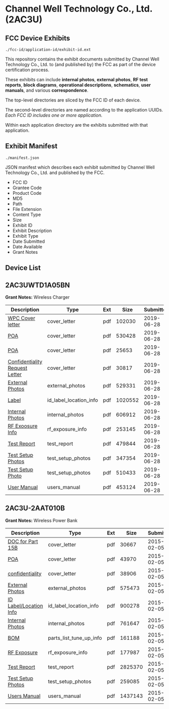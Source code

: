 # Channel Well Technology Co., Ltd. (2AC3U)
## FCC Device Exhibits

```
./fcc-id/application-id/exhibit-id.ext
```

This repository contains the exhibit documents submitted by Channel Well Technology Co., Ltd. to (and published by) the FCC as part of the device certification process.

These exhibits can include **internal photos**, **external photos**, **RF test reports**, **block diagrams**, **operational descriptions**, **schematics**, **user manuals**, and various **correspondence**.

The top-level directories are sliced by the FCC ID of each device.

The second-level directories are named according to the application UUIDs. *Each FCC ID includes one or more application.*

Within each application directory are the exhibits submitted with that application. 

## Exhibit Manifest

```
./manifest.json
```

JSON manifest which describes each exhibit submitted by Channel Well Technology Co., Ltd. and published by the FCC.

- FCC ID
- Grantee Code
- Product Code
- MD5
- Path
- File Extension
- Content Type
- Size
- Exhibit ID
- Exhibit Description
- Exhibit Type
- Date Submitted
- Date Available
- Grant Notes

## Device List
## 2AC3UWTD1A05BN
**Grant Notes:** Wireless Charger

| Description | Type | Ext | Size | Submitted | Available |
| ----------- | ---- | --- | ---- | --------- | --------- |
| [WPC Cover letter](2AC3UWTD1A05BN/a3eb708dbae1830436ad70d6cf84fa93/4338016.pdf) | cover_letter | pdf | 102030 | 2019-06-28 | 2019-06-28 |
| [POA](2AC3UWTD1A05BN/a3eb708dbae1830436ad70d6cf84fa93/4338021.pdf) | cover_letter | pdf | 530428 | 2019-06-28 | 2019-06-28 |
| [POA](2AC3UWTD1A05BN/a3eb708dbae1830436ad70d6cf84fa93/4338022.pdf) | cover_letter | pdf | 25653 | 2019-06-28 | 2019-06-28 |
| [Confidentiality Request Letter](2AC3UWTD1A05BN/a3eb708dbae1830436ad70d6cf84fa93/4338023.pdf) | cover_letter | pdf | 30817 | 2019-06-28 | 2019-06-28 |
| [External Photos](2AC3UWTD1A05BN/a3eb708dbae1830436ad70d6cf84fa93/4338024.pdf) | external_photos | pdf | 529331 | 2019-06-28 | 2019-12-25 |
| [Label](2AC3UWTD1A05BN/a3eb708dbae1830436ad70d6cf84fa93/4338015.pdf) | id_label_location_info | pdf | 1020552 | 2019-06-28 | 2019-06-28 |
| [Internal Photos](2AC3UWTD1A05BN/a3eb708dbae1830436ad70d6cf84fa93/4338025.pdf) | internal_photos | pdf | 606912 | 2019-06-28 | 2019-12-25 |
| [RF Exoosure Info](2AC3UWTD1A05BN/a3eb708dbae1830436ad70d6cf84fa93/4338017.pdf) | rf_exposure_info | pdf | 253145 | 2019-06-28 | 2019-06-28 |
| [Test Report](2AC3UWTD1A05BN/a3eb708dbae1830436ad70d6cf84fa93/4338037.pdf) | test_report | pdf | 479844 | 2019-06-28 | 2019-06-28 |
| [Test Setup Photos](2AC3UWTD1A05BN/a3eb708dbae1830436ad70d6cf84fa93/4338026.pdf) | test_setup_photos | pdf | 347354 | 2019-06-28 | 2019-12-25 |
| [Test Setup Photo](2AC3UWTD1A05BN/a3eb708dbae1830436ad70d6cf84fa93/4338027.pdf) | test_setup_photos | pdf | 510433 | 2019-06-28 | 2019-12-25 |
| [User Manual](2AC3UWTD1A05BN/a3eb708dbae1830436ad70d6cf84fa93/4338036.pdf) | users_manual | pdf | 453124 | 2019-06-28 | 2019-12-25 |
## 2AC3U-2AAT010B
**Grant Notes:** Wireless Power Bank

| Description | Type | Ext | Size | Submitted | Available |
| ----------- | ---- | --- | ---- | --------- | --------- |
| [DOC for Part 15B](2AC3U-2AAT010B/81d2a0afece3be0c996ec615930a7a87/2524001.pdf) | cover_letter | pdf | 30667 | 2015-02-05 | 2015-02-05 |
| [POA](2AC3U-2AAT010B/81d2a0afece3be0c996ec615930a7a87/2524002.pdf) | cover_letter | pdf | 43970 | 2015-02-05 | 2015-02-05 |
| [confidentiality](2AC3U-2AAT010B/81d2a0afece3be0c996ec615930a7a87/2524023.pdf) | cover_letter | pdf | 38906 | 2015-02-05 | 2015-02-05 |
| [External Photos](2AC3U-2AAT010B/81d2a0afece3be0c996ec615930a7a87/2523997.pdf) | external_photos | pdf | 575473 | 2015-02-05 | 2015-02-05 |
| [ID Label/Location Info](2AC3U-2AAT010B/81d2a0afece3be0c996ec615930a7a87/2523999.pdf) | id_label_location_info | pdf | 900278 | 2015-02-05 | 2015-02-05 |
| [Internal Photos](2AC3U-2AAT010B/81d2a0afece3be0c996ec615930a7a87/2523998.pdf) | internal_photos | pdf | 761647 | 2015-02-05 | 2015-02-05 |
| [BOM](2AC3U-2AAT010B/81d2a0afece3be0c996ec615930a7a87/2523995.pdf) | parts_list_tune_up_info | pdf | 161188 | 2015-02-05 | 2015-02-05 |
| [RF Exposure](2AC3U-2AAT010B/81d2a0afece3be0c996ec615930a7a87/2524003.pdf) | rf_exposure_info | pdf | 177987 | 2015-02-05 | 2015-02-05 |
| [Test Report](2AC3U-2AAT010B/81d2a0afece3be0c996ec615930a7a87/2524004.pdf) | test_report | pdf | 2825370 | 2015-02-05 | 2015-02-05 |
| [Test Setup Photos](2AC3U-2AAT010B/81d2a0afece3be0c996ec615930a7a87/2524000.pdf) | test_setup_photos | pdf | 259085 | 2015-02-05 | 2015-02-05 |
| [Users Manual](2AC3U-2AAT010B/81d2a0afece3be0c996ec615930a7a87/2524024.pdf) | users_manual | pdf | 1437143 | 2015-02-05 | 2015-02-05 |
